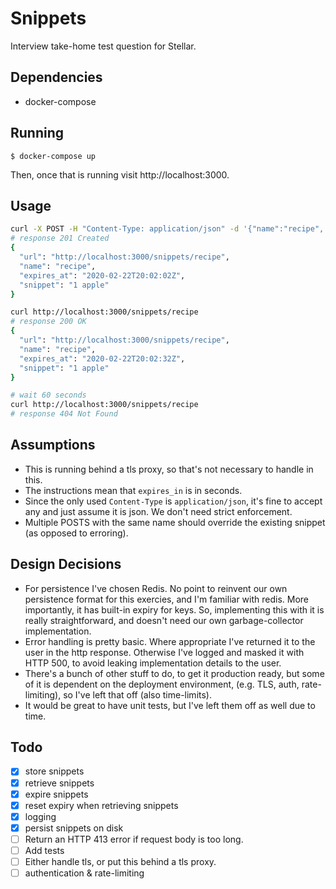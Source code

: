 # Snippets

Interview take-home test question for Stellar.

## Dependencies

- docker-compose

## Running

```
$ docker-compose up
```

Then, once that is running visit http://localhost:3000.

## Usage

```sh
curl -X POST -H "Content-Type: application/json" -d '{"name":"recipe", "expires_in": 30, "snippet":"1 apple"}' http://localhost:3000/snippets
# response 201 Created
{
  "url": "http://localhost:3000/snippets/recipe",
  "name": "recipe",
  "expires_at": "2020-02-22T20:02:02Z",
  "snippet": "1 apple"
}

curl http://localhost:3000/snippets/recipe
# response 200 OK
{
  "url": "http://localhost:3000/snippets/recipe",
  "name": "recipe",
  "expires_at": "2020-02-22T20:02:32Z",
  "snippet": "1 apple"
}

# wait 60 seconds
curl http://localhost:3000/snippets/recipe
# response 404 Not Found
```

## Assumptions

- This is running behind a tls proxy, so that's not necessary to handle in this.
- The instructions mean that `expires_in` is in seconds.
- Since the only used `Content-Type` is `application/json`, it's fine to accept any and just assume it is json. We don't need strict enforcement.
- Multiple POSTS with the same name should override the existing snippet (as
  opposed to erroring).

## Design Decisions

- For persistence I've chosen Redis. No point to reinvent our own persistence
    format for this exercies, and I'm familiar with redis. More importantly, it
    has built-in expiry for keys. So, implementing this with it is really
    straightforward, and doesn't need our own garbage-collector implementation.
- Error handling is pretty basic. Where appropriate I've returned it to the user
    in the http response. Otherwise I've logged and masked it with HTTP 500, to
    avoid leaking implementation details to the user.
- There's a bunch of other stuff to do, to get it production ready, but some of
    it is dependent on the deployment environment, (e.g. TLS, auth,
    rate-limiting), so I've left that off (also time-limits).
- It would be great to have unit tests, but I've left them off as well due to
    time.

## Todo

- [x] store snippets
- [x] retrieve snippets
- [x] expire snippets
- [x] reset expiry when retrieving snippets
- [x] logging
- [x] persist snippets on disk
- [ ] Return an HTTP 413 error if request body is too long.
- [ ] Add tests
- [ ] Either handle tls, or put this behind a tls proxy.
- [ ] authentication & rate-limiting
